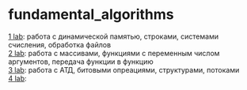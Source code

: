 # fundamental_algorithms

[1 lab](29-09-22): работа с динамической памятью, строками, системами счисления, обработка файлов \
[2 lab](20-10-22): работа с массивами, функциями с переменным числом аргументов, передача функции в функцию \
[3 lab](10-11-22): работа с АТД, битовыми опреациями, структурами, потоками \
[4 lab](01-12-22): 
